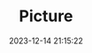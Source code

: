 ---
weight: 1
images:
- /images/edited/128.jpeg
title: Picture
date: 2023-12-14 21:15:22
tags: [luminarneo,work,ilce7m3,person]
---